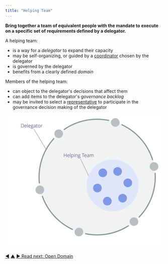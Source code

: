 ```yaml
---
title: "Helping Team"
---
```



**Bring together a team of equivalent people with the mandate to execute on a specific set of requirements defined by a delegator.**

A helping team:

-   is a way for a <dfn data-info="Delegator: An individual or group delegating responsibility for a domain to other(s).">delegator</dfn> to expand their capacity
-   may be self-organizing, or guided by a [coordinator](coordinator.html) chosen by the delegator
-   is governed by the delegator
-   benefits from a clearly defined <dfn data-info="Domain: A distinct area of influence, activity and decision making within an organization.">domain</dfn>

Members of the helping team:

-   can object to the delegator's decisions that affect them
-   can add items to the delegator's <dfn data-info="Governance Backlog: A visible, prioritized list of items (drivers) that are related to governing a domain and require attention.">governance backlog</dfn>
-   may be invited to select a [representative](representative.html) to participate in the governance decision making of the delegator

![Helping Team](img/structural-patterns/helping-team.png)


<div class="bottom-nav">
<a href="representative.html" title="Back to: Representative">◀</a> <a href="building-organizations.html" title="Up: Building Organizations">▲</a> <a href="open-domain.html" title="">▶ Read next: Open Domain</a>
</div>
